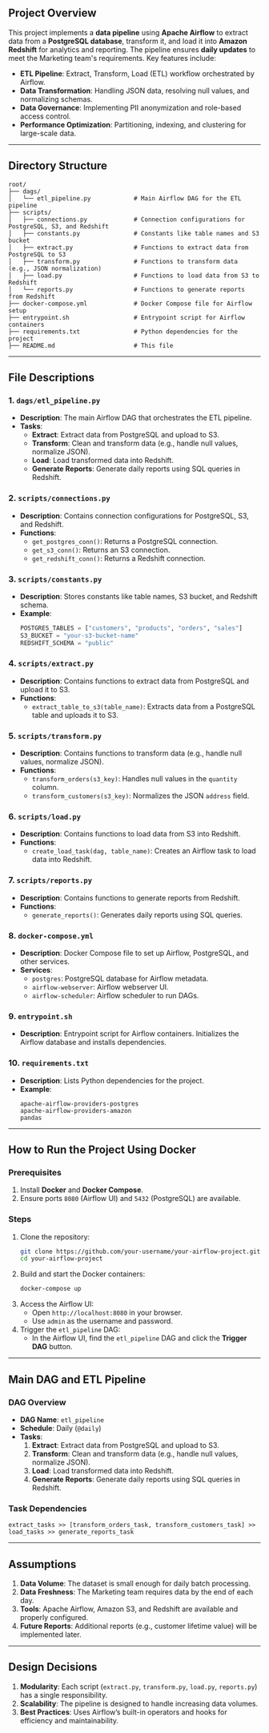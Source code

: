 ## **Project Overview**
This project implements a **data pipeline** using **Apache Airflow** to extract data from a **PostgreSQL database**, transform it, and load it into **Amazon Redshift** for analytics and reporting. The pipeline ensures **daily updates** to meet the Marketing team's requirements. Key features include:
- **ETL Pipeline**: Extract, Transform, Load (ETL) workflow orchestrated by Airflow.
- **Data Transformation**: Handling JSON data, resolving null values, and normalizing schemas.
- **Data Governance**: Implementing PII anonymization and role-based access control.
- **Performance Optimization**: Partitioning, indexing, and clustering for large-scale data.

---

## **Directory Structure**
```
root/
├── dags/
│   └── etl_pipeline.py            # Main Airflow DAG for the ETL pipeline
├── scripts/
│   ├── connections.py             # Connection configurations for PostgreSQL, S3, and Redshift
│   ├── constants.py               # Constants like table names and S3 bucket
│   ├── extract.py                 # Functions to extract data from PostgreSQL to S3
│   ├── transform.py               # Functions to transform data (e.g., JSON normalization)
│   ├── load.py                    # Functions to load data from S3 to Redshift
│   └── reports.py                 # Functions to generate reports from Redshift
├── docker-compose.yml             # Docker Compose file for Airflow setup
├── entrypoint.sh                  # Entrypoint script for Airflow containers
├── requirements.txt               # Python dependencies for the project
├── README.md                      # This file
```

---

## **File Descriptions**

### **1. `dags/etl_pipeline.py`**
- **Description**: The main Airflow DAG that orchestrates the ETL pipeline.
- **Tasks**:
  - **Extract**: Extract data from PostgreSQL and upload to S3.
  - **Transform**: Clean and transform data (e.g., handle null values, normalize JSON).
  - **Load**: Load transformed data into Redshift.
  - **Generate Reports**: Generate daily reports using SQL queries in Redshift.

### **2. `scripts/connections.py`**
- **Description**: Contains connection configurations for PostgreSQL, S3, and Redshift.
- **Functions**:
  - `get_postgres_conn()`: Returns a PostgreSQL connection.
  - `get_s3_conn()`: Returns an S3 connection.
  - `get_redshift_conn()`: Returns a Redshift connection.

### **3. `scripts/constants.py`**
- **Description**: Stores constants like table names, S3 bucket, and Redshift schema.
- **Example**:
  ```python
  POSTGRES_TABLES = ["customers", "products", "orders", "sales"]
  S3_BUCKET = "your-s3-bucket-name"
  REDSHIFT_SCHEMA = "public"
  ```

### **4. `scripts/extract.py`**
- **Description**: Contains functions to extract data from PostgreSQL and upload it to S3.
- **Functions**:
  - `extract_table_to_s3(table_name)`: Extracts data from a PostgreSQL table and uploads it to S3.

### **5. `scripts/transform.py`**
- **Description**: Contains functions to transform data (e.g., handle null values, normalize JSON).
- **Functions**:
  - `transform_orders(s3_key)`: Handles null values in the `quantity` column.
  - `transform_customers(s3_key)`: Normalizes the JSON `address` field.

### **6. `scripts/load.py`**
- **Description**: Contains functions to load data from S3 into Redshift.
- **Functions**:
  - `create_load_task(dag, table_name)`: Creates an Airflow task to load data into Redshift.

### **7. `scripts/reports.py`**
- **Description**: Contains functions to generate reports from Redshift.
- **Functions**:
  - `generate_reports()`: Generates daily reports using SQL queries.

### **8. `docker-compose.yml`**
- **Description**: Docker Compose file to set up Airflow, PostgreSQL, and other services.
- **Services**:
  - `postgres`: PostgreSQL database for Airflow metadata.
  - `airflow-webserver`: Airflow webserver UI.
  - `airflow-scheduler`: Airflow scheduler to run DAGs.

### **9. `entrypoint.sh`**
- **Description**: Entrypoint script for Airflow containers. Initializes the Airflow database and installs dependencies.

### **10. `requirements.txt`**
- **Description**: Lists Python dependencies for the project.
- **Example**:
  ```
  apache-airflow-providers-postgres
  apache-airflow-providers-amazon
  pandas
  ```

---

## **How to Run the Project Using Docker**

### **Prerequisites**
1. Install **Docker** and **Docker Compose**.
2. Ensure ports `8080` (Airflow UI) and `5432` (PostgreSQL) are available.

### **Steps**
1. Clone the repository:
   ```bash
   git clone https://github.com/your-username/your-airflow-project.git
   cd your-airflow-project
   ```
2. Build and start the Docker containers:
   ```bash
   docker-compose up
   ```
3. Access the Airflow UI:
   - Open `http://localhost:8080` in your browser.
   - Use `admin` as the username and password.
4. Trigger the `etl_pipeline` DAG:
   - In the Airflow UI, find the `etl_pipeline` DAG and click the **Trigger DAG** button.

---

## **Main DAG and ETL Pipeline**

### **DAG Overview**
- **DAG Name**: `etl_pipeline`
- **Schedule**: Daily (`@daily`)
- **Tasks**:
  1. **Extract**: Extract data from PostgreSQL and upload to S3.
  2. **Transform**: Clean and transform data (e.g., handle null values, normalize JSON).
  3. **Load**: Load transformed data into Redshift.
  4. **Generate Reports**: Generate daily reports using SQL queries in Redshift.

### **Task Dependencies**
```
extract_tasks >> [transform_orders_task, transform_customers_task] >> load_tasks >> generate_reports_task
```

---

## **Assumptions**
1. **Data Volume**: The dataset is small enough for daily batch processing.
2. **Data Freshness**: The Marketing team requires data by the end of each day.
3. **Tools**: Apache Airflow, Amazon S3, and Redshift are available and properly configured.
4. **Future Reports**: Additional reports (e.g., customer lifetime value) will be implemented later.

---

## **Design Decisions**
1. **Modularity**: Each script (`extract.py`, `transform.py`, `load.py`, `reports.py`) has a single responsibility.
2. **Scalability**: The pipeline is designed to handle increasing data volumes.
3. **Best Practices**: Uses Airflow’s built-in operators and hooks for efficiency and maintainability.


